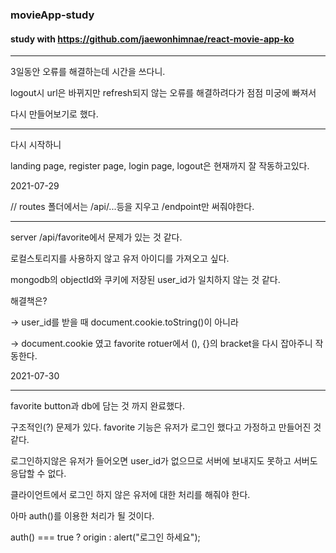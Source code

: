 ### movieApp-study

#### study with https://github.com/jaewonhimnae/react-movie-app-ko

* * *


3일동안 오류를 해결하는데 시간을 쓰다니.


logout시 url은 바뀌지만 refresh되지 않는 오류를 해결하려다가 점점 미궁에 빠져서


다시 만들어보기로 했다.

* * *


다시 시작하니


landing page, register page, login page, logout은 현재까지 잘 작동하고있다.


2021-07-29


// routes 폴더에서는 /api/...등을 지우고 /endpoint만 써줘야한다.

***


server /api/favorite에서 문제가 있는 것 같다.


로컬스토리지를 사용하지 않고 유저 아이디를 가져오고 싶다.


mongodb의 objectId와 쿠키에 저장된 user_id가 일치하지 않는 것 같다.


해결책은? 

-> user_id를 받을 때 document.cookie.toString()이 아니라

-> document.cookie 였고 favorite rotuer에서 (), {}의 bracket을 다시 잡아주니 작동한다.

2021-07-30

***


favorite button과 db에 담는 것 까지 완료했다.

구조적인(?) 문제가 있다. favorite 기능은 유저가 로그인 했다고 가정하고 만들어진 것 같다.

로그인하지않은 유저가 들어오면 user_id가 없으므로 서버에 보내지도 못하고 서버도 응답할 수 없다.

클라이언트에서 로그인 하지 않은 유저에 대한 처리를 해줘야 한다.

아마 auth()를 이용한 처리가 될 것이다.


auth() === true ? origin : alert("로그인 하세요");